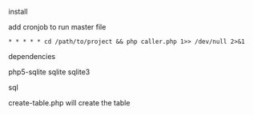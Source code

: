 install

add cronjob to run master file
```
* * * * * cd /path/to/project && php caller.php 1>> /dev/null 2>&1
```

dependencies

php5-sqlite
sqlite
sqlite3

sql

create-table.php will create the table